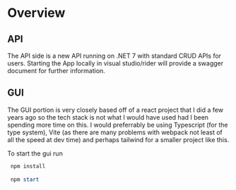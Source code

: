 # Overview

## API

The API side is a new API running on .NET 7 with standard CRUD APIs for users. Starting the App locally in visual studio/rider will provide a swagger document for further information.

## GUI

The GUI portion is very closely based off of a react project that I did a few years ago so the tech stack is not what I would have used had I been spending more time on this. I would preferrably be using Typescript (for the type system), Vite (as there are many problems with webpack not least of all the speed at dev time) and perhaps tailwind for a smaller project like this.

To start the gui run

```powershell
 npm install
 
 npm start
 
 ```
